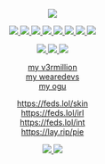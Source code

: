 <p align="center">
  <a target="_blank" href="https://discord.com/users/394318793637232641">
    <img src="https://lanyard.cnrad.dev/api/394318793637232641?&idleMessage=Haiiii^_^&bg=a">
  </a>
  <br>
</p>

<p align="center">
  <a target="_blank" href="https://github.com/carolesdaughter">
    <img src="https://img.shields.io/badge/python-3670A0?style=for-the-badge&logo=python&logoColor=ffdd54">
  </a>
  <a target="_blank" href="https://github.com/carolesdaughter">
    <img src="https://img.shields.io/badge/javascript-%23323330.svg?style=for-the-badge&logo=javascript&logoColor=%23F7DF1E">
    <a target="_blank" href="https://github.com/carolesdaughter">
      <img src="https://img.shields.io/badge/node.js-6DA55F?style=for-the-badge&logo=node.js&logoColor=white">
      <a target="_blank" href="https://github.com/carolesdaughter">
        <img src="https://img.shields.io/badge/lua-%232C2D72.svg?style=for-the-badge&logo=lua&logoColor=white">
      </a>
      <a target="_blank" href="https://github.com/carolesdaughter">
        <img src="https://img.shields.io/badge/c%23-%23239120.svg?style=for-the-badge&logo=c-sharp&logoColor=white">
      </a>
      <a target="_blank" href="https://github.com/carolesdaughter">
        <img src="https://img.shields.io/badge/c++-%2300599C.svg?style=for-the-badge&logo=c%2B%2B&logoColor=white">
      </a>
      <a target="_blank" href="https://github.com/carolesdaughter">
        <img src="https://img.shields.io/badge/html5-%23E34F26.svg?style=for-the-badge&logo=html5&logoColor=white">
      </a>
      <a target="_blank" href="https://github.com/carolesdaughter">
        <img src="https://img.shields.io/badge/css3-%231572B6.svg?style=for-the-badge&logo=css3&logoColor=white">
      </a>
</p>
    
<p align="center">
  <a target="_blank" href="https://discord.com/users/394318793637232641">
    <img src="https://img.shields.io/badge/Discord-%235865F2.svg?style=for-the-badge&logo=discord&logoColor=white">
    <a target="_blank" href="https://t.me/magnet73828267438382927478483732">
      <img src="https://img.shields.io/badge/Telegram-2CA5E0?style=for-the-badge&logo=telegram&logoColor=white">
    </a>
    <a target="_blank" href="https://www.youtube.com/@m_gnet/">
      <img src="https://img.shields.io/badge/YouTube-%23FF0000.svg?style=for-the-badge&logo=YouTube&logoColor=white">
    </a>
</p>
  
<p align="center">
  <a href="https://v3rmillion.net/member.php?action=profile&uid=2117509">my v3rmillion</a>
  <br>
  <a href="https://forum.wearedevs.net/profile?uid=67993">my wearedevs</a>
  <br>
  <a href="https://ogu.gg/hookfunction">my ogu</a>
</p>
    
<p align="center">
  <a href="https://feds.lol/skin">https://feds.lol/skin</a>
  <br>
  <a href="https://feds.lol/irl">https://feds.lol/irl</a>
  <br>
  <a href="https://feds.lol/int">https://feds.lol/int</a>
  <br>
  <a href="https://lay.rip/pie">https://lay.rip/pie</a>
</p>
    
<p align="center">
  <a target="_blank" href="https://github.com/carolesdaughter">
    <img src="https://raw.githubusercontent.com/carolesdaughter/github-stats/master/generated/overview.svg#gh-dark-mode-only">
  </a>
  <a target="_blank" href="https://github.com/carolesdaughter">
    <img src="https://raw.githubusercontent.com/carolesdaughter/github-stats/master/generated/languages.svg#gh-dark-mode-only">
  </a>
</p>

